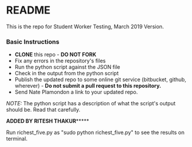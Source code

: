 # README #

This is the repo for Student Worker Testing, March 2019 Version.

### Basic Instructions ###

* **CLONE** this repo - **DO NOT FORK**
* Fix any errors in the repository's files
* Run the python script against the JSON file
* Check in the output from the python script
* Publish the updated repo to some online git service (bitbucket, github, wherever) - **Do not submit a pull request to this repository.**
* Send Nate Plamondon a link to your updated repo.

_NOTE:_ The python script has a description of what the script's output should be. Read that carefully.

****************ADDED BY RITESH THAKUR*********************

Run richest_five.py as "sudo python richest_five.py" to see the results on terminal. 

